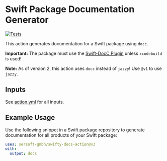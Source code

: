 # Swift Package Documentation Generator

[![Tests](https://github.com/sersoft-gmbh/swifty-docs-action/actions/workflows/tests.yml/badge.svg)](https://github.com/sersoft-gmbh/swifty-docs-action/actions/workflows/tests.yml)

This action generates documentation for a Swift package using `docc`.

**Important:** The package must use the [Swift-DocC Plugin](https://github.com/apple/swift-docc-plugin) unless `xcodebuild` is used!

**Note:** As of version 2, this action uses `docc` instead of `jazzy`! Use `@v1` to use `jazzy`. 

## Inputs

See [action.yml](action.yml) for all inputs.

## Example Usage

Use the following snippet in a Swift package repository to generate documentation for all products of your Swift package:
```yaml
uses: sersoft-gmbh/swifty-docs-action@v3
with:
  output: docs
```
